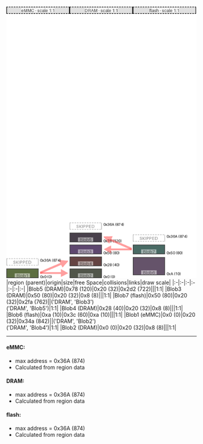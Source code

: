 ![memory map diagram](example_three_maps_diagram.png)
|region (parent)|origin|size|free Space|collisions|links|draw scale|
|:-|:-|:-|:-|:-|:-|:-|
|<span style='color:(13, 3, 17)'>Blob5 (DRAM)</span>|0x78 (120)|0x20 (32)|0x2d2 (722)|||1:1|
|<span style='color:(41, 12, 64)'>Blob3 (DRAM)</span>|0x50 (80)|0x20 (32)|0x8 (8)|||1:1|
|<span style='color:(13, 57, 49)'>Blob7 (flash)</span>|0x50 (80)|0x20 (32)|0x2fa (762)||('DRAM', 'Blob3')<BR>('DRAM', 'Blob5')|1:1|
|<span style='color:(51, 7, 5)'>Blob4 (DRAM)</span>|0x28 (40)|0x20 (32)|0x8 (8)|||1:1|
|<span style='color:(51, 27, 57)'>Blob6 (flash)</span>|0xa (10)|0x3c (60)|0xa (10)|||1:1|
|<span style='color:(39, 63, 1)'>Blob1 (eMMC)</span>|0x0 (0)|0x20 (32)|0x34a (842)||('DRAM', 'Blob2')<BR>('DRAM', 'Blob4')|1:1|
|<span style='color:(24, 31, 14)'>Blob2 (DRAM)</span>|0x0 (0)|0x20 (32)|0x8 (8)|||1:1|

---
#### eMMC:
- max address = 0x36A (874)
- Calculated from region data
#### DRAM:
- max address = 0x36A (874)
- Calculated from region data
#### flash:
- max address = 0x36A (874)
- Calculated from region data